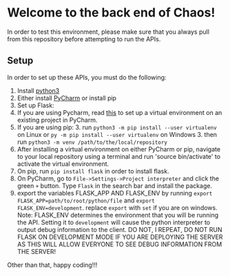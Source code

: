 # Welcome to the back end of Chaos!

In order to test this environment, please make sure that you always pull from this repository before attempting to run the APIs.

## Setup
In order to set up these APIs, you must do the following:

1. Install [python3](https://www.python.org/downloads/)
2. Either install [PyCharm](https://www.jetbrains.com/pycharm/) or install pip
3. Set up Flask:
  3. If you are using Pycharm, read [this](https://www.jetbrains.com/help/pycharm/creating-virtual-environment.html) to set up a virtual environment
      on an existing project in PyCharm.
  3. If you are using pip:
      3. run `python3 -m pip install --user virtualenv` on Linux or `py -m pip install --user virtualenv` on Windows
      3. then run `python3 -m venv /path/to/the/local/repository`
4. After installing a virtual environment on either PyCharm or pip, navigate to your local repository using a terminal and run 'source bin/activate'
to activate the virtual environment.
5. On pip, run `pip install flask` in order to install flask.
6. On PyCharm, go to `File->Settings->Project interpreter` and click the green `+` button. Type `Flask` in the search bar and install the package.
7. export the variables FLASK_APP AND FLASK_ENV by running `export FLASK_APP=path/to/root/python/file` and `export FLASK_ENV=development`. replace `export` with `set` if you are on windows.
Note: FLASK_ENV determines the environment that you will be running the API. Setting it to  `development` will cause the python interpreter to output debug information to the client.
DO NOT, I REPEAT, DO NOT RUN FLASK ON DEVELOPMENT MODE IF YOU ARE DEPLOYING THE SERVER AS THIS WILL ALLOW EVERYONE TO SEE DEBUG INFORMATION FROM THE SERVER!

Other than that, happy coding!!!




